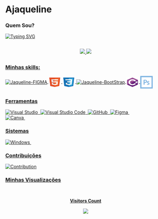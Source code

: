 # Ajaqueline
### Quem Sou?

[![Typing SVG](https://readme-typing-svg.herokuapp.com/?color=00bfbf&size=35&center=true&vCenter=true&width=1000&lines=Olá,+Meu+Nome+é:+Ana+Jaqueline+Alencar+Silva;Sou+Estudante+de+Programação;Designer,+Web+Designer;Técnica+em+Suporte+e+Manutenção+de+Informática;e+Assistente+Administrativa;Seja+Bem+Vindo!+:%29)](https://git.io/typing-svg)
  
##
<div align="center">
<a href="https://github.com/Ajaqueline">
<img height="160em" src="https://github-readme-stats.vercel.app/api?username=Ajaqueline&show_icons=true&theme=dark&include_all_commits=true&count_private=true"/>
<img height="130em" src="https://github-readme-stats.vercel.app/api/top-langs/?username=Ajaqueline&layout=compact&langs_count=7&theme=dark"/>
</div>

  ##
  
  ### Minhas skills:
<div>
  <img align="center" alt="Jaqueline-FIGMA" height="30" width="40" src="https://cdn.jsdelivr.net/gh/devicons/devicon/icons/figma/figma-original.svg">
  <img align="center" alt="Jaqueline-HTML" height="30" width="40" src="https://raw.githubusercontent.com/devicons/devicon/master/icons/html5/html5-original.svg">
  <img align="center" alt="Jaqueline-CSS" height="30" width="40" src="https://raw.githubusercontent.com/devicons/devicon/master/icons/css3/css3-original.svg">
  <img align="center" alt="Jaqueline-BootStrap" height="30" width="40" src="https://cdn.jsdelivr.net/gh/devicons/devicon/icons/bootstrap/bootstrap-original.svg">
  <img align="center" alt="Jaqueline-Csharp" height="30" width="40" src="https://raw.githubusercontent.com/devicons/devicon/master/icons/csharp/csharp-original.svg">
 <img align="center" alt="Jaqueline-Photoshop" width="40" height="40" src="https://raw.githubusercontent.com/devicons/devicon/master/icons/photoshop/photoshop-line.svg">
</div>
  
  ##
  
  ### Ferramentas

![Visual Studio](https://img.shields.io/badge/Visual_Studio-5C2D91?style=for-the-badge&logo=visual%20studio&logoColor=white)&nbsp;
![Visual Studio Code](https://img.shields.io/badge/Visual_Studio_Code-0078D4?style=for-the-badge&logo=visual%20studio%20code&logoColor=white)&nbsp;
![GitHub](https://img.shields.io/badge/GitHub-100000?style=for-the-badge&logo=github&logoColor=white)&nbsp;
![Figma](https://img.shields.io/badge/Figma-F24E1E?style=for-the-badge&logo=figma&logoColor=white)&nbsp;  
![Canva](https://img.shields.io/badge/Canva-%2300C4CC.svg?&style=for-the-badge&logo=Canva&logoColor=white)&nbsp;
  
  
  ### Sistemas 
  
  ![Windows](https://img.shields.io/badge/Windows-0078D6?style=for-the-badge&logo=windows&logoColor=white)&nbsp; 
  
  
  ### Contribuições
  
  ![Contribution](https://activity-graph.herokuapp.com/graph?username=Ajaqueline&theme=gotham&hide_border=true&area=true)
  
  
  ### Minhas Visualizações
  
  <div align="center">
<br><p align="centre"><b>Visitors Count</b></p>  
<p align="center"><img align="center" src="https://profile-counter.glitch.me/{Jaqueline}/count.svg" /></p> 
<br></div>
